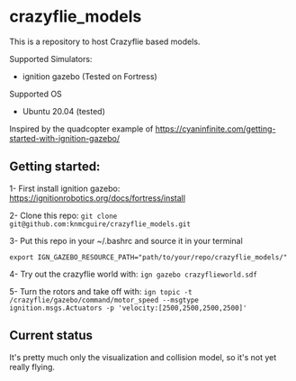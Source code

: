 # crazyflie_models

This is a repository to host Crazyflie based models.

Supported Simulators:
* ignition gazebo (Tested on Fortress)

Supported OS
* Ubuntu 20.04 (tested)

Inspired by the quadcopter example of https://cyaninfinite.com/getting-started-with-ignition-gazebo/


## Getting started:

1- First install ignition gazebo: https://ignitionrobotics.org/docs/fortress/install

2- Clone this repo: 
`git clone git@github.com:knmcguire/crazyflie_models.git`

3- Put this repo in your  ~/.bashrc and source it in your terminal

`export IGN_GAZEBO_RESOURCE_PATH="path/to/your/repo/crazyflie_models/"`

4- Try out the crazyflie world with:
`ign gazebo crazyflieworld.sdf`

5- Turn the rotors and take off with:
`ign topic -t /crazyflie/gazebo/command/motor_speed --msgtype ignition.msgs.Actuators -p 'velocity:[2500,2500,2500,2500]'`


## Current status
It's pretty much only the visualization and collision model, so it's not yet really flying. 
